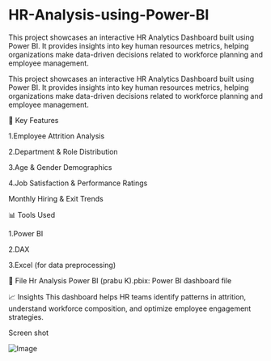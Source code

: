 # HR-Analysis-using-Power-BI
This project showcases an interactive HR Analytics Dashboard built using Power BI. It provides insights into key human resources metrics, helping organizations make data-driven decisions related to workforce planning and employee management.

This project showcases an interactive HR Analytics Dashboard built using Power BI. It provides insights into key human resources metrics, helping organizations make data-driven decisions related to workforce planning and employee management.

📌 Key Features

1.Employee Attrition Analysis

2.Department & Role Distribution

3.Age & Gender Demographics

4.Job Satisfaction & Performance Ratings

Monthly Hiring & Exit Trends

📊 Tools Used

1.Power BI

2.DAX

3.Excel (for data preprocessing)

📁 File
Hr Analysis Power BI (prabu K).pbix: Power BI dashboard file

📈 Insights
This dashboard helps HR teams identify patterns in attrition, understand workforce composition, and optimize employee engagement strategies.

Screen shot

![Image](https://github.com/user-attachments/assets/0fede7ab-51a0-48d0-929b-58fb9446cbdb)

